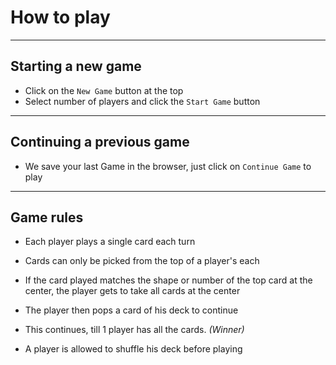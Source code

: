 # **How to play**

---

## **Starting a new game**

- Click on the `New Game` button at the top
- Select number of players and click the `Start Game` button

---

## **Continuing a previous game**

- We save your last Game in the browser, just click on `Continue Game` to play

---

## **Game rules**

- Each player plays a single card each turn
- Cards can only be picked from the top of a player's each
- If the card played matches the shape or number of the top card at the center, the player gets to take all cards at the center
- The player then pops a card of his deck to continue
- This continues, till 1 player has all the cards. _(Winner)_

- A player is allowed to shuffle his deck before playing
